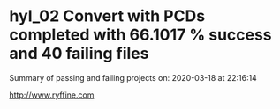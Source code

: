 # hyl_02 Convert with PCDs completed with 66.1017 % success and 40 failing files

Summary of passing and failing projects on: 2020-03-18 at 22:16:14

http://www.ryffine.com
